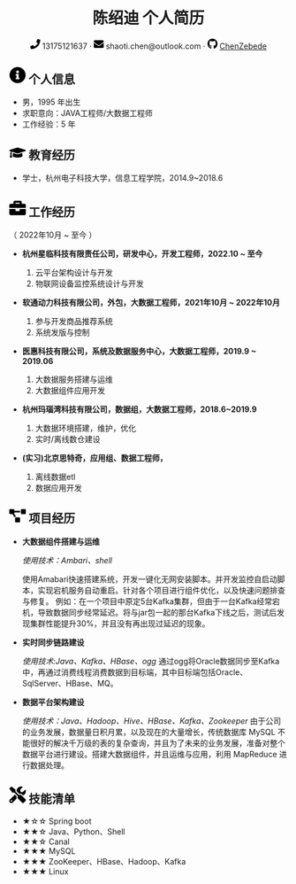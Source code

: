  <center>
     <h1>陈绍迪 个人简历</h1>
     <div>
         <span>
             <img src="assets/phone-solid.svg" width="18px">
             13175121637
         </span>
         ·
         <span>
             <img src="assets/envelope-solid.svg" width="18px">
             shaoti.chen@outlook.com
         </span>
         ·
         <span>
             <img src="assets/github-brands.svg" width="18px">
             <a href="https://github.com/ChenZebedee">ChenZebede</a>
         </span>
         <!--·
         <span>
             <img src="assets/rss-solid.svg" width="18px">
             <a href="#">My Blog</a>
         </span>-->
     </div>
 </center>

## <img src="assets/info-circle-solid.svg" width="30px"> 个人信息

- 男，1995 年出生
- 求职意向：JAVA工程师/大数据工程师
- 工作经验：5 年

## <img src="assets/graduation-cap-solid.svg" width="30px"> 教育经历

- 学士，杭州电子科技大学，信息工程学院，2014.9~2018.6

## <img src="assets/briefcase-solid.svg" width="30px"> 工作经历

 （ 2022年10月 ~ 至今 ）

- **杭州星临科技有限责任公司，研发中心，开发工程师，2022.10 ~ 至今**

    1. 云平台架构设计与开发
    2. 物联网设备监控系统设计与开发

- **软通动力科技有限公司，外包，大数据工程师，2021年10月 ~ 2022年10月**

    1. 参与开发商品推荐系统
    2. 系统发版与控制

- **医惠科技有限公司，系统及数据服务中心，大数据工程师，2019.9 ~ 2019.06**

    1. 大数据服务搭建与运维
    2. 大数据组件应用开发

- **杭州玛瑙湾科技有限公司，数据组，大数据工程师，2018.6~2019.9**

    1. 大数据环境搭建，维护，优化
    2. 实时/离线数仓建设

- **(实习)北京思特奇，应用组、数据工程师，**
    1. 离线数据etl
    2. 数据应用开发

## <img src="assets/project-diagram-solid.svg" width="30px"> 项目经历

- **大数据组件搭建与运维**

    *使用技术：Ambari、shell*

    使用Amabari快速搭建系统，开发一键化无网安装脚本。并开发监控自启动脚本，实现宕机服务自动重启。针对各个项目进行组件优化，以及快速问题排查与修复。
    例如：在一个项目中原定5台Kafka集群，但由于一台Kafka经常宕机，导致数据同步经常延迟。将与jar包一起的那台Kafka下线之后，测试后发现集群性能提升30%，并且没有再出现过延迟的现象。

- **实时同步链路建设**

    *使用技术:Java、Kafka、HBase、ogg*
    通过ogg将Oracle数据同步至Kafka中，再通过消费线程消费数据到目标端，其中目标端包括Oracle、SqlServer、HBase、MQ。

- **数据平台架构建设**

    *使用技术：Java、Hadoop、Hive、HBase、Kafka、Zookeeper*
    由于公司的业务发展，数据量日积月累，以及现在的大量增长，传统数据库 MySQL 不能很好的解决千万级的表的复杂查询，并且为了未来的业务发展，准备对整个数据平台进行建设。搭建大数据组件，并且运维与应用，利用 MapReduce 进行数据处理。

## <img src="assets/tools-solid.svg" width="30px"> 技能清单

- ★☆☆ Spring boot
- ★★☆ Java、Python、Shell
- ★★☆ Canal
- ★★★ MySQL
- ★★★ ZooKeeper、HBase、Hadoop、Kafka
- ★★★ Linux

